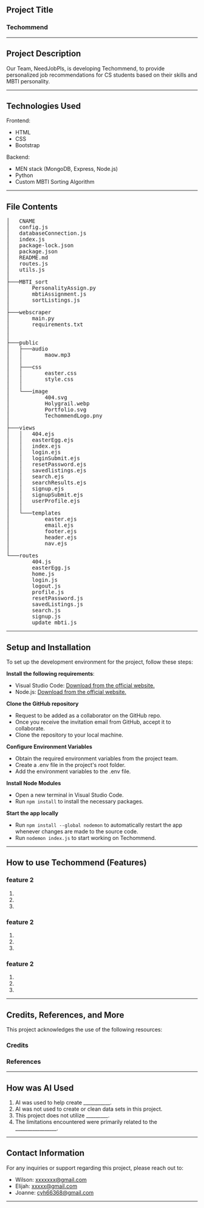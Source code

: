 ## Project Title

### Techommend

---

## Project Description

Our Team, NeedJobPls, is developing Techommend, to provide personalized job recommendations for CS students based on their skills and MBTI personality.

---

## Technologies Used
Frontend:
- HTML
- CSS
- Bootstrap

Backend:
- MEN stack (MongoDB, Express, Node.js)
- Python
- Custom MBTI Sorting Algorithm

---

## File Contents

<pre>
│   CNAME
│   config.js
│   databaseConnection.js
│   index.js
│   package-lock.json
│   package.json
│   README.md
│   routes.js
│   utils.js
│
├───MBTI_sort
│       PersonalityAssign.py
│       mbtiAssignment.js
│       sortListings.js
│     
├───webscraper
│       main.py
│       requirements.txt
│
│
├───public
│   ├───audio
│   │       maow.mp3
│   │
│   ├───css
│   │       easter.css
│   │       style.css
│   │
│   └───image
│           404.svg
│           Holygrail.webp
│           Portfolio.svg
│           TechommendLogo.pny
│
├───views
│   │   404.ejs
│   │   easterEgg.ejs
│   │   index.ejs
│   │   login.ejs
│   │   loginSubmit.ejs
│   │   resetPassword.ejs
│   │   savedlistings.ejs
│   │   search.ejs
│   │   searchResults.ejs
│   │   signup.ejs
│   │   signupSubmit.ejs
│   │   userProfile.ejs
│   │
│   └───templates
│           easter.ejs
│           email.ejs
│           footer.ejs
│           header.ejs
│           nav.ejs
│
└───routes
        404.js
        easterEgg.js
        home.js
        login.js
        logout.js
        profile.js
        resetPassword.js
        savedListings.js
        search.js
        signup.js
        update_mbti.js
</pre>

---

## Setup and Installation

To set up the development environment for the project, follow these steps:

**Install the following requirements**:
- Visual Studio Code: [Download from the official website.](https://code.visualstudio.com/download)
- Node.js: [Download from the official website.](https://nodejs.org/en/download)

**Clone the GitHub repository**
- Request to be added as a collaborator on the GitHub repo.
- Once you receive the invitation email from GitHub, accept it to collaborate.
- Clone the repository to your local machine.

**Configure Environment Variables**
- Obtain the required environment variables from the project team.
- Create a .env file in the project's root folder.
- Add the environment variables to the .env file.

**Install Node Modules**
- Open a new terminal in Visual Studio Code.
- Run  `npm install` to install the necessary packages.

**Start the app locally**
- Run `npm install --global nodemon` to automatically restart the app whenever changes are made to the source code.
- Run `nodemon index.js` to start working on Techommend.

        



---

## How to use Techommend (Features)

### feature 2

1.
2.
3.

### feature 2

1.
2.
3.

### feature 2

1.
2.
3.

---

## Credits, References, and More
This project acknowledges the use of the following resources:

### Credits

### References

---

## How was AI Used

1. AI was used to help create ___________.
2. AI was not used to create or clean data sets in this project.
3. This project does not utilize _________.
4. The limitations encountered were primarily related to the _________________.

---

## Contact Information
For any inquiries or support regarding this project, please reach out to:
- Wilson: xxxxxxx@gmail.com
- Elijah: xxxxx@gmail.com
- Joanne: cyh66368@gmail.com

---
